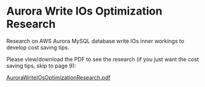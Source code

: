 # Aurora Write IOs Optimization Research

Research on AWS Aurora MySQL database write IOs inner workings to develop cost saving tips.

Please view/download the PDF to see the research (if you just want the cost saving tips, skip to page 9):

[AuroraWriteIOsOptimizationResearch.pdf](AuroraWriteIOsOptimizationResearch.pdf)

